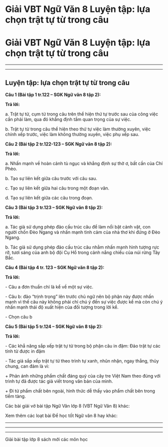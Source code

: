# Giải VBT Ngữ Văn 8 Luyện tập: lựa chọn trật tự từ trong câu

# Giải VBT Ngữ Văn 8 Luyện tập: lựa chọn trật tự từ trong câu

* * *

* * *

## Luyện tập: lựa chọn trật tự từ trong câu

**Câu 1 (Bài tập 1 tr.122 – SGK Ngữ văn 8 tập 2):**

**Trả lời:**

a. Trật tự từ, cụm từ trong câu trên thể hiện thứ tự trước sau của công việc cần phải làm, qua đó khẳng định tầm quan trọng của sự việc. 

b. Trật tự từ trong câu thể hiện theo thứ tự việc làm thường xuyên, việc chính xếp trước, việc làm không thường xuyên, việc phụ xếp sau. 

**Câu 2 (Bài tập 2 tr.122-123 – SGK Ngữ văn 8 tập 2):**

**Trả lời:**

a. Nhấn mạnh về hoàn cảnh tù ngục và khẳng định sự thờ ơ, bất cần của Chí Phèo. 

b. Tạo sự liên kết giữa câu trước với câu sau. 

c. Tạo sự liên kết giữa hai câu trong một đoạn văn. 

d. Tạo sự liên kết giữa các câu trong đoạn. 

**Câu 3 (Bài tập 3 tr.123 – SGK Ngữ văn 8 tập 2):**

**Trả lời:**

a. Tác giả sử dụng phép đảo cấu trúc câu để làm nổi bật cảnh vật, con người chốn Đèo Ngang và nhấn mạnh tình cảm của nhà thơ khi đứng ở Đèo Ngang. 

b. Tác giả sử dụng phép đảo cấu trúc câu nhằm nhấn mạnh hình tượng rực rỡ, tươi sáng của anh bộ đội Cụ Hồ trong cảnh nắng chiều của núi rừng Tây Bắc. 

**Câu 4 (Bài tập 4 tr. 123 – SGK Ngữ văn 8 tập 2):**

**Trả lời:**

\- Câu a đơn thuần chỉ là kể về một sự việc. 

\- Câu b: đảo “trịnh trọng” lên trước chủ ngữ nên bộ phận này được nhấn mạnh vì thế câu này không phải chỉ chú ý đến sự việc được kể mà còn chú ý nhấn mạnh thái độ xuất hiện của đối tượng trong lời kể. 

\- Chọn câu b 

**Câu 5 (Bài tập 5 tr.124 – SGK Ngữ văn 8 tập 2):**

**Trả lời:**

\- Các khẳ năng sắp xếp trật tự từ trong bộ phận câu in đậm: Đảo trật tự các tính từ được in đậm 

\- Tác giả sắp xếp trật tự từ theo trình tự xanh, nhũn nhặn, ngay thẳng, thủy chung, can đảm là vì: 

\+ Phản ánh những phẩm chất đáng quý của cây tre Việt Nam theo đúng với trình tự đã được tác giả viết trong văn bản của mình. 

\+ Đi từ phẩm chất bên ngoài, hình thức dễ thấy vào phẩm chất bên trong tiềm tàng. 

Các bài giải vở bài tập Ngữ Văn lớp 8 (VBT Ngữ Văn 8) khác:

Xem thêm các loạt bài Để học tốt Ngữ văn 8 hay khác:

* * *

* * *

* * *

Giải bài tập lớp 8 sách mới các môn học
